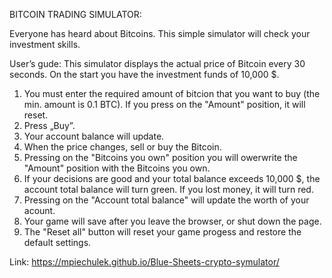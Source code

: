 BITCOIN TRADING SIMULATOR:

Everyone has heard about Bitcoins. This simple simulator will check your investment skills.

User’s gude:
  This simulator displays the actual price of Bitcoin every 30 seconds. On the start you have the investment funds of 10,000 $.

1.	You must enter the required amount of bitcion that you want to buy (the min. amount is 0.1 BTC). If you press on the "Amount" position, it will reset.
2.	Press „Buy”.
3.	Your account balance will update.
4.	When the price changes, sell or buy the Bitcoin.
5.	Pressing on the "Bitcoins you own" position you will owerwrite the "Amount" position with the Bitcoins you own.
6.	If your decisions are good and your total balance exceeds 10,000 $, the account total balance will turn green. If you lost money, it will turn red.
7.	Pressing on the "Account total balance" will update the worth of your acount.
8.	Your game will save after you leave the browser, or shut down the page.
9.	The "Reset all" button will reset your game progess and restore the default settings.



Link: https://mpiechulek.github.io/Blue-Sheets-crypto-symulator/
